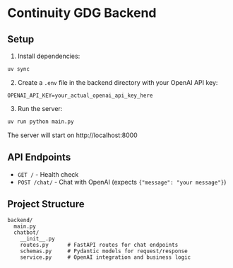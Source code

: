 # Continuity GDG Backend

## Setup

1. Install dependencies:
```bash
uv sync
```

2. Create a `.env` file in the backend directory with your OpenAI API key:
```
OPENAI_API_KEY=your_actual_openai_api_key_here
```

3. Run the server:
```bash
uv run python main.py
```

The server will start on http://localhost:8000

## API Endpoints

- `GET /` - Health check
- `POST /chat/` - Chat with OpenAI (expects `{"message": "your message"}`)

## Project Structure

```
backend/
  main.py
  chatbot/
    __init__.py
    routes.py      # FastAPI routes for chat endpoints
    schemas.py     # Pydantic models for request/response
    service.py     # OpenAI integration and business logic
```

